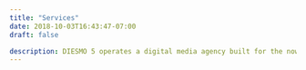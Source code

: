 ```yaml
---
title: "Services"
date: 2018-10-03T16:43:47-07:00
draft: false

description: DIESMO 5 operates a digital media agency built for the now. diesmo 5 offers services including web design & development, brand design, business development, & consulting. 
---
```

